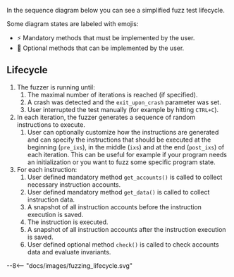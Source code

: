 In the sequence diagram below you can see a simplified fuzz test lifecycle.

Some diagram states are labeled with emojis:

- <span class="excalidraw">⚡</span> Mandatory methods that must be implemented by the user.
- <span class="excalidraw">👤</span> Optional methods that can be implemented by the user.

## Lifecycle

1.  The fuzzer is running until:
    1. The maximal number of iterations is reached (if specified).
    2. A crash was detected and the `exit_upon_crash` parameter was set.
    3. User interrupted the test manually (for example by hitting `CTRL+C`).
2. In each iteration, the fuzzer generates a sequence of random instructions to execute.
    1. User can optionally customize how the instructions are generated and can specify the instructions that should be executed at the beginning (`pre_ixs`), in the middle (`ixs`) and at the end (`post_ixs`) of each iteration. This can be useful for example if your program needs an initialization or you want to fuzz some specific program state.
3. For each instruction:
    1. User defined mandatory method `get_accounts()` is called to collect necessary instruction accounts.
    2. User defined mandatory method `get_data()` is called to collect instruction data.
    3. A snapshot of all instruction accounts before the instruction execution is saved.
    4. The instruction is executed.
    5. A snapshot of all instruction accounts after the instruction execution is saved.
    6. User defined optional method `check()` is called to check accounts data and evaluate invariants.

<div class="excalidraw">
--8<-- "docs/images/fuzzing_lifecycle.svg"
</div>
